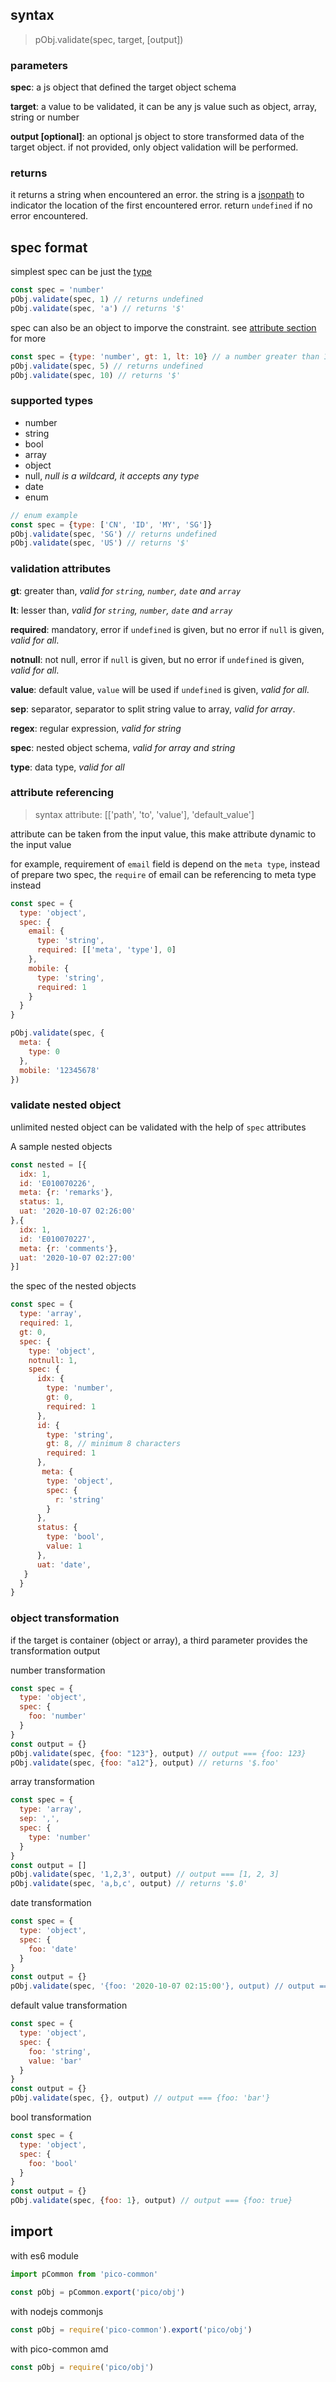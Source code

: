 ## syntax
> pObj.validate(spec, target, [output])

### parameters
__spec__: a js object that defined the target object schema

__target__: a value to be validated, it can be any js value such as object, array, string or number

__output [optional]__: an optional js object to store transformed data of the target object. if not provided, only object validation will be performed.

### returns
it returns a string when encountered an error. the string is a [jsonpath](https://www.baeldung.com/guide-to-jayway-jsonpath) to indicator the location of
the first encountered error. return `undefined` if no error encountered.

## spec format
simplest spec can be just the [type](#supported-types)
```js
const spec = 'number'
pObj.validate(spec, 1) // returns undefined
pObj.validate(spec, 'a') // returns '$'
```

spec can also be an object to imporve the constraint. see [attribute section](#validation-attributes) for more
```js
const spec = {type: 'number', gt: 1, lt: 10} // a number greater than 1 and lesser than 10
pObj.validate(spec, 5) // returns undefined
pObj.validate(spec, 10) // returns '$'
```

### supported types
- number
- string
- bool
- array
- object
- null, _null is a wildcard, it accepts any type_
- date
- enum

```js
// enum example
const spec = {type: ['CN', 'ID', 'MY', 'SG']}
pObj.validate(spec, 'SG') // returns undefined
pObj.validate(spec, 'US') // returns '$'
```

### validation attributes
__gt__: greater than, _valid for `string`, `number`, `date` and `array`_

__lt__: lesser than, _valid for `string`, `number`, `date` and `array`_

__required__: mandatory, error if `undefined` is given, but no error if `null` is given, _valid for all_. 

__notnull__: not null, error if `null` is given, but no error if `undefined` is given, _valid for all_. 

__value__: default value, `value` will be used if `undefined` is given, _valid for all_. 

__sep__: separator, separator to split string value to array, _valid for array_. 

__regex__: regular expression, _valid for string_

__spec__: nested object schema, _valid for array and string_

__type__: data type, _valid for all_

### attribute referencing
> syntax attribute: [['path', 'to', 'value'], 'default_value']

attribute can be taken from the input value, this make attribute dynamic to the input value

for example, requirement of `email` field is depend on the `meta type`, instead of prepare two spec, the `require` of email can be referencing to meta type instead
```js
const spec = {
  type: 'object',
  spec: {
    email: {
      type: 'string',
      required: [['meta', 'type'], 0]
    },
    mobile: {
      type: 'string',
      required: 1
    }
  }
}

pObj.validate(spec, {
  meta: {
    type: 0
  },
  mobile: '12345678'
})
```

### validate nested object
unlimited nested object can be validated with the help of `spec` attributes

A sample nested objects
```js
const nested = [{
  idx: 1,
  id: 'E010070226',
  meta: {r: 'remarks'},
  status: 1,
  uat: '2020-10-07 02:26:00'
},{
  idx: 1,
  id: 'E010070227',
  meta: {r: 'comments'},
  uat: '2020-10-07 02:27:00'
}]
```

the spec of the nested objects
```js
const spec = {
  type: 'array',
  required: 1,
  gt: 0,
  spec: {
    type: 'object',
    notnull: 1,
    spec: {
      idx: {
        type: 'number',
        gt: 0,
        required: 1
      },
      id: {
        type: 'string',
        gt: 8, // minimum 8 characters
        required: 1
      },
       meta: {
        type: 'object',
        spec: {
          r: 'string'
        }
      },
      status: {
        type: 'bool',
        value: 1
      },
      uat: 'date',
   }
  }
}
```
### object transformation
if the target is container (object or array), a third parameter provides the transformation output

number transformation
```js
const spec = {
  type: 'object',
  spec: {
    foo: 'number'
  }
}
const output = {}
pObj.validate(spec, {foo: "123"}, output) // output === {foo: 123}
pObj.validate(spec, {foo: "a12"}, output) // returns '$.foo'
```

array transformation
```js
const spec = {
  type: 'array',
  sep: ',',
  spec: {
    type: 'number'
  }
}
const output = []
pObj.validate(spec, '1,2,3', output) // output === [1, 2, 3]
pObj.validate(spec, 'a,b,c', output) // returns '$.0'
```

date transformation
```js
const spec = {
  type: 'object',
  spec: {
    foo: 'date'
  }
}
const output = {}
pObj.validate(spec, '{foo: '2020-10-07 02:15:00'}, output) // output === {foo: [Date Object]}
```

default value transformation
```js
const spec = {
  type: 'object',
  spec: {
    foo: 'string',
    value: 'bar'
  }
}
const output = {}
pObj.validate(spec, {}, output) // output === {foo: 'bar'}
```

bool transformation
```js
const spec = {
  type: 'object',
  spec: {
    foo: 'bool'
  }
}
const output = {}
pObj.validate(spec, {foo: 1}, output) // output === {foo: true}
```

## import

with es6 module

```js
import pCommon from 'pico-common'

const pObj = pCommon.export('pico/obj')
```

with nodejs commonjs

```js
const pObj = require('pico-common').export('pico/obj')
```

with pico-common amd

```js
const pObj = require('pico/obj')
```
